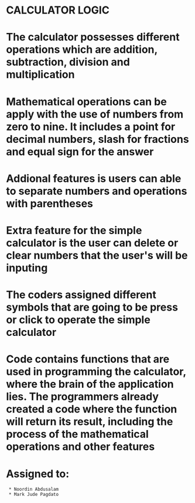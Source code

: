 # CALCULATOR LOGIC
# The calculator possesses different operations which are addition, subtraction, division and multiplication
# Mathematical operations can be apply with the use of numbers from zero to nine. It includes a point for decimal numbers, slash for fractions and equal sign for the answer
# Addional features is users can able to separate numbers and operations with parentheses
# Extra feature for the simple calculator is the user can delete or clear numbers that the user's will be inputing
# The coders assigned different symbols that are going to be press or click to operate the simple calculator
# Code contains functions that are used in programming the calculator, where the brain of the application lies. The programmers already created a code where the function will return its result, including the process of the mathematical operations and other features 

# Assigned to:
     * Noordin Abdusalam
     * Mark Jude Pagdato
  
